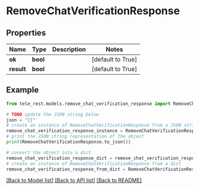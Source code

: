 # RemoveChatVerificationResponse


## Properties

Name | Type | Description | Notes
------------ | ------------- | ------------- | -------------
**ok** | **bool** |  | [default to True]
**result** | **bool** |  | [default to True]

## Example

```python
from tele_rest.models.remove_chat_verification_response import RemoveChatVerificationResponse

# TODO update the JSON string below
json = "{}"
# create an instance of RemoveChatVerificationResponse from a JSON string
remove_chat_verification_response_instance = RemoveChatVerificationResponse.from_json(json)
# print the JSON string representation of the object
print(RemoveChatVerificationResponse.to_json())

# convert the object into a dict
remove_chat_verification_response_dict = remove_chat_verification_response_instance.to_dict()
# create an instance of RemoveChatVerificationResponse from a dict
remove_chat_verification_response_from_dict = RemoveChatVerificationResponse.from_dict(remove_chat_verification_response_dict)
```
[[Back to Model list]](../README.md#documentation-for-models) [[Back to API list]](../README.md#documentation-for-api-endpoints) [[Back to README]](../README.md)



